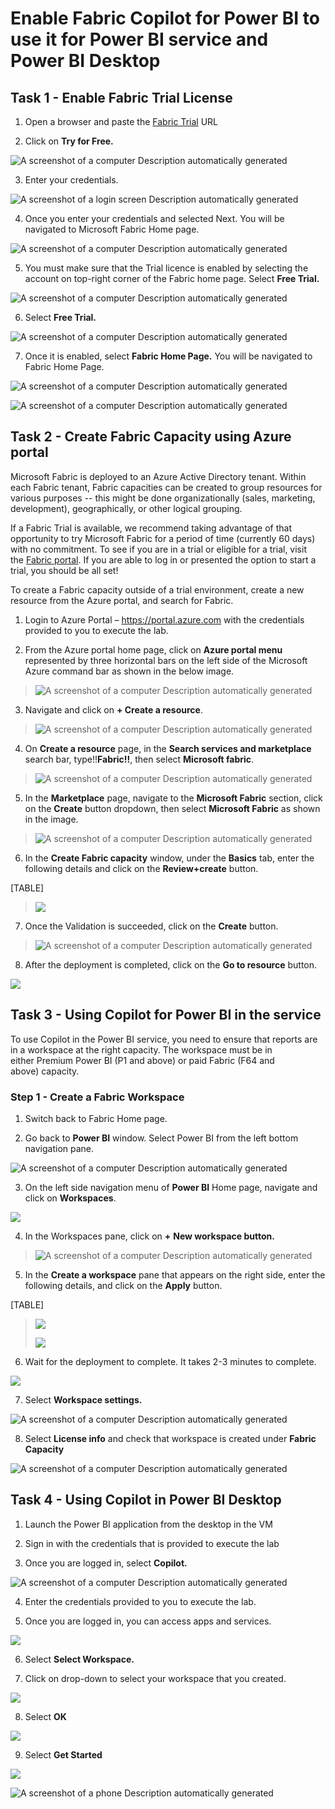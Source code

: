 # Enable Fabric Copilot for Power BI to use it for Power BI service and Power BI Desktop

## Task 1 - Enable Fabric Trial License

1.  Open a browser and paste the [Fabric
    Trial](https://www.microsoft.com/en-us/microsoft-fabric/getting-started)
    URL

2.  Click on **Try for Free.**

![A screenshot of a computer Description automatically
generated](./media/media1/image1.png)

3.  Enter your credentials.

![A screenshot of a login screen Description automatically
generated](./media/media1/image2.png)

4.  Once you enter your credentials and selected Next. You will be
    navigated to Microsoft Fabric Home page.

![A screenshot of a computer Description automatically
generated](./media/media1/image3.png)

5.  You must make sure that the Trial licence is enabled by selecting
    the account on top-right corner of the Fabric home page. Select
    **Free Trial.**

![A screenshot of a computer Description automatically
generated](./media/media1/image4.png)

6.  Select **Free Trial.**

![A screenshot of a computer Description automatically
generated](./media/media1/image5.png)

7.  Once it is enabled, select **Fabric Home Page.** You will be
    navigated to Fabric Home Page.

![A screenshot of a computer Description automatically
generated](./media/media1/image6.png)

![A screenshot of a computer Description automatically
generated](./media/media1/image7.png)

## Task 2 - Create Fabric Capacity using Azure portal

Microsoft Fabric is deployed to an Azure Active Directory tenant. Within
each Fabric tenant, Fabric capacities can be created to group resources
for various purposes -- this might be done organizationally (sales,
marketing, development), geographically, or other logical grouping.

If a Fabric Trial is available, we recommend taking advantage of that
opportunity to try Microsoft Fabric for a period of time (currently 60
days) with no commitment. To see if you are in a trial or eligible for a
trial, visit the [Fabric portal](https://app.fabric.microsoft.com/). If
you are able to log in or presented the option to start a trial, you
should be all set!

To create a Fabric capacity outside of a trial environment, create a new
resource from the Azure portal, and search for Fabric.

1.  Login to Azure Portal – <https://portal.azure.com> with the
    credentials provided to you to execute the lab.

2.  From the Azure portal home page, click on **Azure portal menu**
    represented by three horizontal bars on the left side of the
    Microsoft Azure command bar as shown in the below image.

> ![A screenshot of a computer Description automatically
> generated](./media/media1/image8.png)

3.  Navigate and click on **+ Create a resource**.

> ![A screenshot of a computer Description automatically
> generated](./media/media1/image9.png)

4.  On **Create a resource** page, in the **Search services and
    marketplace** search bar, type!!**Fabric!!**, then select
    **Microsoft fabric**.

> ![A screenshot of a computer Description automatically
> generated](./media/media1/image10.png)

5.  In the **Marketplace** page, navigate to the **Microsoft Fabric**
    section, click on the **Create** button dropdown, then select
    **Microsoft Fabric** as shown in the image.

> ![A screenshot of a computer Description automatically
> generated](./media/media1/image11.png)

6.  In the **Create Fabric capacity** window, under the **Basics** tab,
    enter the following details and click on the **Review+create**
    button.

[TABLE]

> ![](./media/media1/image12.png)

7.  Once the Validation is succeeded, click on the **Create** button.

> ![A screenshot of a computer Description automatically
> generated](./media/media1/image13.png)

8.  After the deployment is completed, click on the **Go to resource**
    button.

![](./media/media1/image14.png)

## Task 3 - Using Copilot for Power BI in the service

To use Copilot in the Power BI service, you need to ensure that reports
are in a workspace at the right capacity. The workspace must be in
either Premium Power BI (P1 and above) or paid Fabric (F64 and
above) capacity.

### Step 1 - Create a Fabric Workspace

1.  Switch back to Fabric Home page.

2.  Go back to **Power BI** window. Select Power BI from the left bottom
    navigation pane.

![A screenshot of a computer Description automatically
generated](./media/media1/image15.png)

3.  On the left side navigation menu of **Power BI** Home page, navigate
    and click on **Workspaces**.

![](./media/media1/image16.png)

4.  In the Workspaces pane, click on **+** **New workspace button.**

> ![A screenshot of a computer Description automatically
> generated](./media/media1/image17.png)

5.  In the **Create a workspace** pane that appears on the right side,
    enter the following details, and click on the **Apply** button.

[TABLE]

> ![](./media/media1/image18.png)
>
> ![](./media/media1/image19.png)

6.  Wait for the deployment to complete. It takes 2-3 minutes to
    complete.

![](./media/media1/image20.png)

7.  Select **Workspace settings.**

![A screenshot of a computer Description automatically
generated](./media/media1/image21.png)

8.  Select **License info** and check that workspace is created under
    **Fabric Capacity**

![A screenshot of a computer Description automatically
generated](./media/media1/image22.png)

## Task 4 - Using Copilot in Power BI Desktop

1.  Launch the Power BI application from the desktop in the VM

2.  Sign in with the credentials that is provided to execute the lab

3.  Once you are logged in, select **Copilot.**

![A screenshot of a computer Description automatically
generated](./media/media1/image23.png)

4.  Enter the credentials provided to you to execute the lab.

5.  Once you are logged in, you can access apps and services.

![](./media/media1/image24.png)

6.  Select **Select Workspace.**

7.  Click on drop-down to select your workspace that you created.

![](./media/media1/image25.png)

8.  Select **OK**

![](./media/media1/image26.png)

9.  Select **Get Started**

![](./media/media1/image27.png)

![A screenshot of a phone Description automatically
generated](./media/media1/image28.png)
